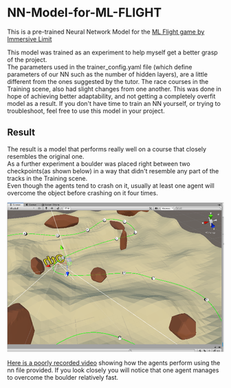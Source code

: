 # NN-Model-for-ML-FLIGHT
This is a pre-trained Neural Network Model for the [ML Flight game by Immersive Limit](https://www.udemy.com/course/ai-flight/?referralCode=6F18F1CDA5C347908F52)

This model was trained as an experiment to help myself get a better grasp of the project.<br>
The parameters used in the trainer_config.yaml file (which define parameters of our NN such as the number of hidden layers), 
are a little different from the ones suggested by the tutor. The race courses in the Training scene, also had slight changes from one another. This was done in hope of achieving better adaptability, and not getting a completely overfit model as a result. If you don't have time to train an NN yourself, or trying to troubleshoot, feel free to use this model in your project. 

## Result
The result is a model that performs really well on a course that closely resembles the original one.<br>
As a further experiment a boulder was placed right between two checkpoints(as shown below) in a way that didn't resemble any part of the tracks in the Training scene.<br> Even though the agents tend to crash on it, usually at least one agent will overcome the object before crashing on it four times.

![boulder between checkpoints](https://github.com/ZafosK/NN-Model-for-ML-FLIGHT/blob/master/boulder.PNG?raw=true)

[Here is a poorly recorded video](https://youtu.be/W9mfhN_iPRc) showing how the agents perform using the nn file provided. If you look closely you will notice  that one agent manages to overcome the boulder relatively fast. 
